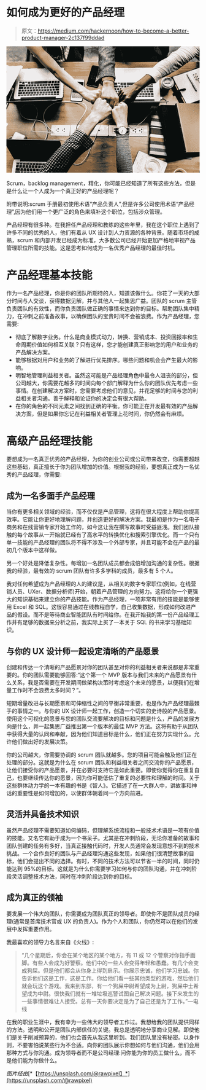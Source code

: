 # 如何成为更好的产品经理

> 原文：<https://medium.com/hackernoon/how-to-become-a-better-product-manager-2c137f99ddad>

![](img/bf044640033a94d2159f81ad8fab2efd.png)

Scrum，backlog management，精化，你可能已经知道了所有这些方法，但是是什么让一个人成为一个真正好的产品经理呢？

附带说明:scrum 手册最初使用术语“产品负责人”,但是许多公司使用术语“产品经理”,因为他们用一个更广泛的角色来填补这个职位，包括涉众管理。

产品经理有很多种。在我担任产品经理和教练的这些年里，我在这个职位上遇到了许多不同的优秀的人，他们有着从 UX 设计到人力资源的各种背景。随着市场的成熟，scrum 和内部开发已经成为标准，大多数公司已经开始更加严格地审视产品管理职位所需的技能。这是思考如何成为一名优秀产品经理的最佳时机。

# **产品经理基本技能**

作为一名产品经理，你是你的团队所期待的人，知道该做什么。你花了一天的大部分时间与人交谈，获得数据见解，并与其他人一起集思广益。团队的 scrum 主管负责团队的有效性，而你负责团队做正确的事情来达到你的目标。帮助团队集中精力，在冲刺之前准备故事，以确保团队的宝贵时间不会被浪费。作为产品经理，您需要:

*   彻底了解数字业务。什么是商业模式动力，转换、营销成本、投资回报率和生命周期价值如何相互关联？只有这样，您才能创建真正影响您的用户和业务的产品解决方案。
*   能够根据对用户和业务的了解进行优先排序。哪些问题和机会会产生最大的影响。
*   明智地管理利益相关者。虽然这可能是产品经理角色中最令人沮丧的部分，但公司越大，你需要花越多的时间向每个部门解释为什么你的团队优先考虑一些事情。在创建解决方案时，您需要考虑他们的意见，并花足够的时间与您的利益相关者沟通。善于解释和论证你的决定会有很大帮助。
*   在你的角色的不同元素之间找到正确的平衡。你可能正在开发最有效的产品解决方案，但是如果你忘记在利益相关者管理上花时间，你仍然会有麻烦。

# **高级产品经理技能**

要想成为一名真正优秀的产品经理，为你的创业公司或公司带来改变，你需要超越这些基础，真正擅长于你为团队增加的价值。根据我的经验，要想真正成为一名优秀的产品经理，你需要:

## **成为一名多面手产品经理**

当你有更多相关领域的经验，而不仅仅是产品管理，这将在很大程度上帮助你提高效率。它能让你更好地理解问题，并创造更好的解决方案。我最初是作为一名电子商务和在线营销专家开始工作的，如今这让我在撰写故事时受益匪浅。我们团队接触的每个故事从一开始就已经有了高水平的转换优化和搜索引擎优化。而一个只有单一技能的产品经理的团队将不得不涉及一个外部专家，并且可能不会在产品的最初几个版本中这样做。

另一个好处是降低复杂性。每增加一名团队成员都会成倍增加沟通的复杂性。根据我的经验，最有效的 scrum 团队有许多多学科的成员，最多有 5 个人。

我对任何希望成为产品经理的人的建议是，从相关的数字专家职位(例如，在线营销人员、UXer、数据分析师)开始，朝着产品管理的方向努力。这将给你一个更强大的知识基础来建立你的产品技能。作为产品经理，一项非常有用的技能是能够使用 Excel 和 SQL。这很容易通过在线教程自学，自己收集数据，形成如何改进产品的假设。而不是等待商业智能团队有时间给你。在我开始我的第一份产品经理工作并有足够的数据来分析之前，我实际上买了一本关于 SQL 的书来学习基础知识。

## **与你的 UX 设计师一起设定清晰的产品愿景**

创建和传达一个清晰的产品愿景对你的团队甚至对你的利益相关者来说都是非常重要的。你的团队需要能够回答:“这个第一个 MVP 版本与我们未来的产品愿景有什么关系，我是否需要在开发期间做架构决策时考虑这个未来的愿景，以便我们在增量工作时不会浪费太多时间？”。

短期增量改进与长期愿景和可伸缩性之间的平衡非常重要，也是作为产品经理最棘手的事情之一。与你的 UX 设计师一起工作，创造一个切实的史诗般的产品愿景。使用这个可视化的愿景与您的团队交流要解决的目标和问题是什么，产品的发展方向是什么，并一起集思广益推出第一个版本的最佳 MVP 方法。这将有助于从团队中获得大量的认同和奉献，因为他们知道目标是什么，他们正在努力实现什么。允许他们做出好的发展决策。

你的公司越大，你需要协调的 scrum 团队就越多。您的项目可能会触及他们正在处理的部分。这就是为什么在 scrum 团队和利益相关者之间交流你的产品愿景，让他们接受你的产品愿景，并在必要时支持它是如此重要。即使你觉得你在重复自己，也要继续传达你的愿景，因为你可能低估了重复的必要性和理解的时间。关于这些群体动力学的一本有趣的书是《智人》。它描述了在一大群人中，讲故事和神话的重要性是如何增加的，以使群体朝着同一个方向前进。

## **灵活并具备技术知识**

虽然产品经理不需要知道如何编码，但理解系统流程和一般技术术语是一项有价值的技能。又名它有助于成为一个书呆子。尤其是在冲刺阶段，无论你准备的故事和团队创建的任务有多好，当真正接触代码时，开发人员通常会发现意想不到的技术挑战。一个合作良好的团队与产品经理沟通这些发现，如果他们很清楚故事的目标，他们会提出不同的选择。有时，不同的技术方法可以节省一半的时间，同时仍能达到 95%的目标。这就是为什么你需要学习如何与你的团队沟通，并在冲刺阶段灵活调整技术方法，同时在冲刺阶段达到你的目标。

## **成为真正的领袖**

要发展一个伟大的团队，你需要成为团队真正的领导者。即使你不是团队成员的经理(通常是首席技术官或 UX 的负责人)。作为个人和团队，你仍然可以在他们的发展中发挥重要作用。

我最喜欢的领导力名言来自《火线》:

> “几个星期后，你会在某个地区的某个地方，有 11 或 12 个警察对你指手画脚。有些人会成为好警察。他们中的一些人会变得年轻和愚蠢。有几个会变成狗屎。但是他们都会从你身上得到启示。你展示忠诚，他们学习忠诚。你告诉他们这是工作，这是工作。你给他们看一些其他类型的游戏，然后他们就会玩这个游戏。我来到东部，有一个狗屎中尉希望成为上尉，狗屎中士希望成为中尉。很快我们就有一堆垃圾巡警试图自己解决问题。接下来发生的一些事情很难让人接受。总有一天你要决定是为了自己还是为了工作。”—电线

在我的职业生涯中，我有幸为一些伟大的领导者工作过。我想给我的团队提供同样的方法。透明和公开是团队内部信任的关键。我总是透明地分享商业见解。即使他们是关于削减预算的，他们也会首先从我这里听到。我们团队里没有秘密。以身作则，不要害怕说某些行为不合适。向你的团队展示你想如何与他们沟通，他们会用那种方式与你沟通。成为领导者而不是公司经理:问你能为你的员工做什么，而不是他们能为你做什么。

*图片经由*[*【https://unsplash.com/@rawpixel】*](https://unsplash.com/@rawpixel)